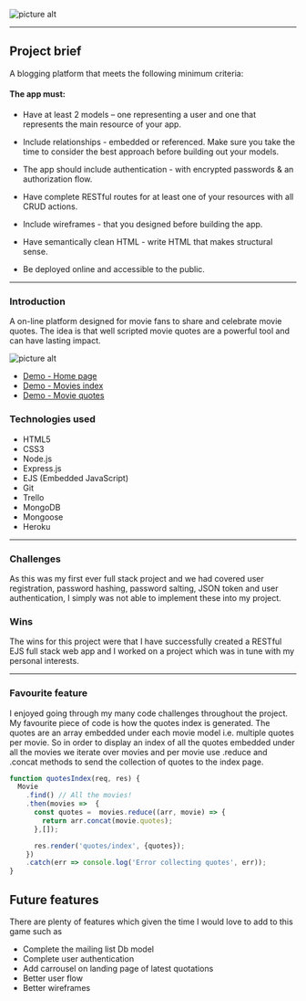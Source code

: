 ![picture alt](https://i.imgur.com/aKxaiTj.png)
____
## Project brief

A blogging platform that meets the following minimum criteria:
#### The app must:

* Have at least 2 models – one representing a user and one that represents the main resource of your app.

* Include relationships - embedded or referenced. Make sure you take the time to consider the best approach before building out your models.

* The app should include authentication - with encrypted passwords & an authorization flow.

* Have complete RESTful routes for at least one of your resources with all CRUD actions.

* Include wireframes - that you designed before building the app.

* Have semantically clean HTML - write HTML that makes structural sense.

* Be deployed online and accessible to the public.

---
### Introduction
A on-line platform designed for movie fans to share and celebrate movie quotes. The idea is that well scripted movie quotes are a powerful tool and can have lasting impact.

![picture alt](https://nasircode92.files.wordpress.com/2018/06/screen-shot-2018-08-29-at-13-13-47.png?w=258&h=254")

* [Demo - Home page](https://movie-wisdom.herokuapp.com/movies)
* [Demo - Movies index](https://movie-wisdom.herokuapp.com/movies)
* [Demo - Movie quotes ](https://movie-wisdom.herokuapp.com/movies)

### Technologies used
* HTML5
* CSS3
* Node.js
* Express.js
* EJS (Embedded JavaScript)
* Git
* Trello
* MongoDB
* Mongoose
* Heroku

___

### Challenges
As this was my first ever full stack project and we had covered user registration, password hashing, password salting, JSON token and user authentication, I simply was not able to implement these into my project.
### Wins
The wins for this project were that I have successfully created a RESTful EJS full stack web app and I worked on a project which was in tune with my personal interests.

***
### Favourite feature

I enjoyed going through my many code challenges throughout the project. My favourite piece of code is how the quotes index is generated. The quotes are an array  embedded under each movie model i.e. multiple quotes per movie. So in order to display an index of all the quotes embedded under all the movies we iterate over movies and per movie use .reduce and .concat methods to send the collection of quotes to the index page.  
```js
function quotesIndex(req, res) {
  Movie
    .find() // All the movies!
    .then(movies =>  {
      const quotes =  movies.reduce((arr, movie) => {
        return arr.concat(movie.quotes);
      },[]);

      res.render('quotes/index', {quotes});
    })
    .catch(err => console.log('Error collecting quotes', err));
}
```

## Future features
There are plenty of features which given the time I would love to add to this game such as
* Complete the mailing list Db model
* Complete user authentication
* Add carrousel on landing page of latest quotations
* Better user flow
* Better wireframes
